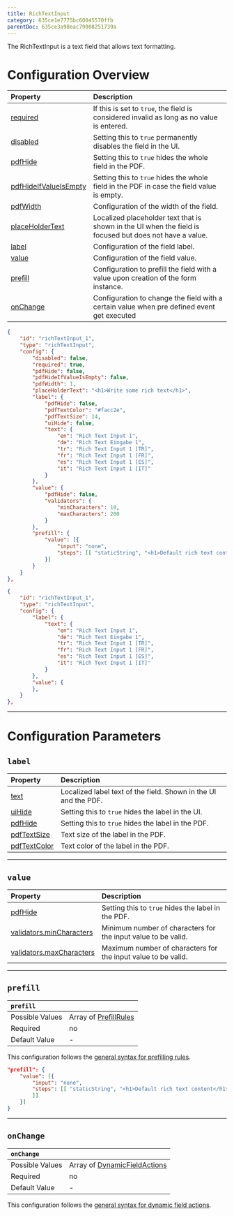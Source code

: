 ```yaml
---
title: RichTextInput
category: 635ce1e7775bc60045570ffb
parentDoc: 635ce3a98eac79008251739a
---
```


The RichTextInput is a text field that allows text formatting.
# Configuration Overview

| Property                                                                     | Description                      |
| :--------------------------------------------------------------------------- | :--------------------------------|
| [required](./24-general-properties/#required)                                | If this is set to `true`, the field is considered invalid as long as no value is entered. |
| [disabled](./24-general-properties/#disabled)                                | Setting this to `true` permanently disables the field in the UI. |
| [pdfHide](./24-general-properties/#pdfhide)                                  | Setting this to `true` hides the whole field in the PDF. |
| [pdfHideIfValueIsEmpty](./24-general-properties/#pdfhideifvalueisempty)      | Setting this to `true` hides the whole field in the PDF in case the field value is empty. |
| [pdfWidth](./24-general-properties/#pdfwidth)                                | Configuration of the width of the field. |
| [placeHolderText](./24-general-properties/#placeholdertext)                  | Localized placeholder text that is shown in the UI when the field is focused but does not have a value. |
| [label](#label)                                                              | Configuration of the field label. |
| [value](#value)                                                              | Configuration of the field value. |
| [prefill](#prefill)                                                          | Configuration to prefill the field with a value upon creation of the form instance. |
| [onChange](#onchange)                                                        | Configuration to change the field with a certain value when pre defined event get executed |

``` JSON (complete)
{
    "id": "richTextInput_1",
    "type": "richTextInput",
    "config": {
        "disabled": false,
        "required": true,
        "pdfHide": false,
        "pdfHideIfValueIsEmpty": false,
        "pdfWidth": 1,
        "placeHolderText": "<h1>Write some rich text</h1>",
        "label": {
            "pdfHide": false,
            "pdfTextColor": "#facc2e",
            "pdfTextSize": 14,
            "uiHide": false,
            "text": {
                "en": "Rich Text Input 1",
                "de": "Rich Text Eingabe 1",
                "tr": "Rich Text Input 1 [TR]",
                "fr": "Rich Text Input 1 [FR]",
                "es": "Rich Text Input 1 [ES]",
                "it": "Rich Text Input 1 [IT]"
            }
        },
        "value": {
            "pdfHide": false,
            "validators": {
                "minCharacters": 10,
                "maxCharacters": 200
            }
        },
        "prefill": {
            "value": [{
                "input": "none",
                "steps": [[ "staticString", "<h1>Default rich text content</h1>"]]
            }]
        }
    }
},
```
``` JSON (minimal)
{
    "id": "richTextInput_1",
    "type": "richTextInput",
    "config": {
        "label": {
            "text": {
                "en": "Rich Text Input 1",
                "de": "Rich Text Eingabe 1",
                "tr": "Rich Text Input 1 [TR]",
                "fr": "Rich Text Input 1 [FR]",
                "es": "Rich Text Input 1 [ES]",
                "it": "Rich Text Input 1 [IT]"
            }
        },
        "value": {
        },
    }
},
```

---
# Configuration Parameters

## `label`

| Property                                                    | Description                       |
| :---------------------------------------------------------- | :-------------------------------- |
| [text](./24-general-properties/#text)                       | Localized label text of the field. Shown in the UI and the PDF. |
| [uiHide](./24-general-properties/#uihide)                   | Setting this to `true` hides the label in the UI. |
| [pdfHide](./24-general-properties/#pdfhide)                 | Setting this to `true` hides the label in the PDF. |
| [pdfTextSize](./24-general-properties/#pdftextsize)         | Text size of the label in the PDF. |
| [pdfTextColor](./24-general-properties/#pdftextcolor)       | Text color of the label in the PDF. |

---
## `value`

| Property                                                                        | Description                                                                                     |
| :------------------------------------------------------------------------------ | :---------------------------------------------------------------------------------------------- |
| [pdfHide](./24-general-properties/#pdfhide)                                     | Setting this to `true` hides the label in the PDF. |
| [validators.minCharacters](./24-general-properties/#validatorsmincharacters)    | Minimum number of characters for the input value to be valid.                                   |
| [validators.maxCharacters](./24-general-properties/#validatorsmaxcharacters)    | Maximum number of characters for the input value to be valid.                                   |

---
## `prefill`

| `prefill`                  |                                                                     |
| :------------------------- | :--------------                                                     |
| Possible Values            | Array of [PrefillRules](./25-prefill-rules)            |
| Required                   | no                                                                  |
| Default Value              | -                                                                   |

This configuration follows the [general syntax for prefilling rules](./25-prefill-rules).

``` JSON 
"prefill": {
    "value": [{
        "input": "none",
        "steps": [[ "staticString", "<h1>Default rich text content</h1>"
        ]]
    }]
}
```
---
## `onChange`

| `onChange`                 |                                                                        |
| :------------------------- | :--------------                                                        |
| Possible Values            | Array of [DynamicFieldActions](./26-on-change-rules) |
| Required                   | no                                                                     |
| Default Value              | -                                                                      |


This configuration follows the [general syntax for dynamic field actions](./26-on-change-rules).
